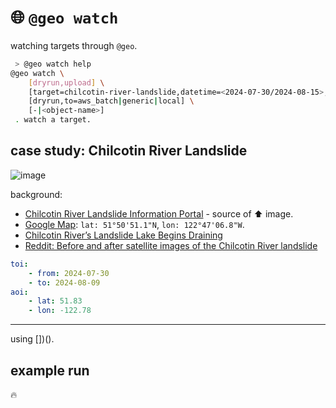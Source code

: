# 🌐 `@geo watch`

watching targets through `@geo`.

```bash
 > @geo watch help
@geo watch \
	[dryrun,upload] \
	[target=chilcotin-river-landslide,datetime=<2024-07-30/2024-08-15>,lat=<51.83>,lon=<-122.78>] \
	[dryrun,to=aws_batch|generic|local] \
	[-|<object-name>]
 . watch a target.
```

## case study: Chilcotin River Landslide

![image](https://github.com/kamangir/assets/blob/main/blue-geo/chilcotin-river-landslide-2.jpg?raw=true)

background:
- [Chilcotin River Landslide Information Portal](https://chilcotin-river-landslide-2024-bcgov03.hub.arcgis.com/) - source of ⬆️ image.
- [Google Map](https://maps.app.goo.gl/WHTNCDsFNoZAAnzX8): `lat: 51°50'51.1"N`, `lon: 122°47'06.8"W`.
- [Chilcotin River’s Landslide Lake Begins Draining](https://www.bluemarble.nasa.gov/images/153195/chilcotin-rivers-landslide-lake-begins-draining)
- [Reddit: Before and after satellite images of the Chilcotin River landslide](https://www.reddit.com/r/britishcolumbia/comments/1eh9eql/before_and_after_satellite_images_of_the/)


```yaml
toi:
    - from: 2024-07-30
    - to: 2024-08-09
aoi: 
    - lat: 51.83
    - lon: -122.78
```

---

using [])().

## example run

🔥
